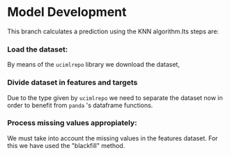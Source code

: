 # Model Development
This branch calculates a prediction using the KNN algorithm.Its steps are:
### Load the dataset:
By means of the `ucimlrepo` library we download the dataset,
### Divide dataset in features and targets
Due to the type given by `ucimlrepo` we need to separate the dataset now in order to benefit from `panda` 's dataframe functions.
### Process missing values appropiately:
We must take into account the missing values in the features dataset. For this we have used the "blackfill" method.